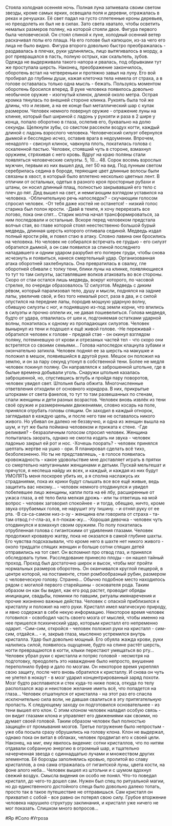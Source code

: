 Стояла холодная осенняя ночь. Полная луна затмевала своим светом звезды, кроме самых ярких, освещала поля и деревни, отражалась в реках и речушках. Её свет падал на густо сплетенные кроны деревьев, но преодолеть их был не в силах. Зато света хватало, чтобы осветить немалых размеров поляну, на которой стояли двое.
Фигура первого была человеческой. Он стоял спиной к луне, холодный осенний ветер раскачивал полы его плаща. На его голове был капюшон, из-за чего его лица не было видно. Фигура второго довольно быстро преображалась - раздавалась в плечах, руки удлинялись, лицо вытягивалось в морду, а рот превращался в пасть, полную острых, как скальпель, зубов. Одежда не выдерживала такого напора и рвалась, под обрывками тут же проступала шерсть.
Наконец, преображение закончилось, оборотень встал на четвереньки и протяжно завыл на луну. Его вой пробирал до глубины души, кажая клеточка тела немела от страха, а в голове оставалась только одна мысль - бежать.
Пользуясь моментом оборотень бросился вперед. В руке человека появилось довольно необычное оружие - изогнутый клинок, длиной около метра. Острая кромка тянулась по внешней стороне клинка. Рукоять была той же длины, что и лезвие, а на ее конце был металлический шар с кулак размером. Человек немного повернул оружие - отражение луны на клинке, который был шириной с ладонь у рукояти и раза в 2 шире у конца, попало оборотню в глаза, ослепив его, буквально на долю секунды. Щелкнули зубы, со свистом рассекли воздух когти, каждый длиной с ладонь взрослого человека.
Человеческий силуэт обернулся дымкой и бесследно исчез, оставив врага в недоумении. Впрочем, ненадолго - свиснул клинок, чавкнула плоть, покатилась голова с оскаленной пастью. Человек, стоявший чуть в стороне, взмахнул оружием, стряхивая с него кровь.
Вдруг на краю поляны стали появляться человеческие силуэты. 5, 10... 48. Сорок восемь взрослых мужчин, первым из них вышел дед, лет 50 на вид. Под лунным светом серебрилась седина в бороде, теряющие цвет длинные волосы были связаны в хвост, в который было вплетено несколько цветных лент. В отличии от остальных, одетых в разного кроя просторные рубахи и штаны, он носил длинный плащ, полностью закрывавший его тело с плеч до пят. Дед вышел на свет, и немигающим взглядом уставился на человека.
-Обличительную речь напоследок? - скучающим голосом спросил человек.
-От тебя даже костей не останется! - низкий голос старика был полон ярости.
-Давй в темпе, я хочу перерезать все логово, пока они спят...
Старик молча начал трансформироваться, за ним последовали и остальные. Вскоре перед человеком предстала волчья стая, во главе которой стоял неестественно большой бурый медведь, длинная шерсть которого отливала сединой. Медведь издал полный ярости рёв, и повел стаю в атаку.
Словно лавина они бросились на человека. Но человек не собирался встречать ее грудью - его силуэт обратился дымкой, а он сам появился за спиной последнего нападавшего и одним ударом разрубил его поперек груди, чтобы снова исчезнуть и появиться, нанеся смертельный удар. Организованная атака оборотней захлебнулась. Она превратилась в свалку, гле оборотней сбивали с толку тени, блики луны на клинке, появляющиеся то тут то там силуэты, заставлявшие волков атаковать во все стороны. Скоро от стаи остался лишь медведь, вокруг которого, по часовой стрелке, по очереди образовалось 12 силуэтов.
Медведь с диким рёвом, который парализовал тело, душу и мысли, поднялся на задние лапы, увеличив свой, и без того немалый рост, раза в два, и с силой опустился на передние лапы, породив мощную ударную волну, сбившую силуэты с ног, и поднявшую из-под земли корни, что впились в силуэты и прочно оплели их, не давая пошевелиться. Голова медведя, будто от удара, отвалилась от шеи и, подгоняемая остатками ударной волны, покатилась к одному из пропадающих силуэтов.
Человек вынырнул из тени и подошел к ещё живой голове.
-Не переживай - обратился человек к голове - предеай стае - он окинул взглядом поляну, потемневшую от крови и отрезаных частей тел - что скоро они встретятся со своими семьями... 
Голова напоследок клацнула зубами и окончательно затихла. Человек поднял ее за шерсть на макушке и положил в мешок, появившийся в другой руке. Мешок он положил на землю, и он за пару секунд утонул в собственной тени.
Более не медля человек покинул поляну. Он направлялся к заброшенной штольне, где в былые времена добывали уголь.
Снаружи штольня казалась заброшенной, но, спустившись вглубь и пройдя пару поворотов, человек увидел свет. Штольня была обжита.
Многочисленные ответвления отходили от основного коридора. В них, прикрытые шторками от света факелов, то тут то там развешанных по стенам, спали женщины и дети разных возрастов. Человек вновь извлёк из тени своё оружие и размеренными движениями, словно косарь на поле, принялся отрубать головы спящим. Он заходил в каждый отнорок, заглядывал в каждую щель, и после него там не оставалось никого живого. Но убивал он далеко не беззвучно, и одна из женщин вышла на шум, и тут же была поймана человеком и прижата к стене.
-Где реликвия? - безразличным голосом спросил человек. Женщина попыталась заорать, однако не смогла издать ни звука - человек ладонью закрыл ей рот и нос. 
-Хочешь поорать? - человек принялся шептать жертве на ушко - ори. Я планировал сделать всё тихо, безболезненно. Но ты не представляешь, - в голосе появилась кровожадность - какое удовольствие мне доставляет играть в прятки со смертельно напуганными женщинами и детьми. Пускай мельтешат и прячутся, я неспеша найду их всех, и каждый, и каждая из них будут УМОЛЯТЬ меня поскорее убить их, а я сполна наслажусь их страданиями, пока их крики будут слышать все все ещё живые, ведь защитить вас некому... - человек немного отодвинулся и увидел побелевшее лицо женщины, капли пота на её лбу, расширенные от ужаса глаза, а её тело била мелкая дрожь - или ты ответишь на мой вопрос - человек заговорил спокойнее - и тогда, обещаю, ничто, кроме звука отрубаемых голов, не нарушит эту тишину. - и отнял руку от ее рта.
-В са-са-самом низ-з-зу - женщина ели говорила от страха - та-там отвод г-г-гла-аз, я п-покаж-жу...
-Хорошая девочка - человек чуть отодвинулся и взмахнул своим оружием. По полу покатилась отрубленная голова с гигантскими от удивления глазами.
Человек продолжил кровавую жатву, пока не оказался в самой глубине шахты. Его чувства подсказывали, что кроме него в шахте нет никого живого - около тридцати спящих женщин и больше сотни спящих детей отправились на тот свет. Он вспомнил про отвод глаз, и принялся обследовать тупик. Расследование принесло плоды - он нашел тайный проход.
Проход был достаточно широк и высок, чтобы мог пройти нормальных размеров оборотень. Он оканчивался круглой пещерой, в центре которой, на постаменте, стоял ромбообразный рубин, размером с человеческую голову. Странно... Обычно подобное место находилось рядом с могилой первого старейшины - основателя рода. Таким образом он как бы видел, как его род растет, проводит обряды инициации, свадьбы, поминки по павшим, ритуалы имянаречения и прочие жизненно важные действа.
Человек с опаской приблизился к кристаллу и положил на него руки. Кристалл имел магическую природу, и явно содержал в себе некую информацию. Некоторое время человек готовился - освободил часть своего мозга от мыслей, чтобы именно на нее пришелся психический удар, которым кристалл его непременно одарит.
-Сим-сим, откройся - человек положил руки на кристалл - сим-сим, отдайся... - и, закрыв глаза, мысленно устремился внутрь кристалла.
Удар был довольно мощный. Его обуяла жажда крови, руки налились силой, появилось ощущение, будто на спине растёт шерсть, ногти превращаются в когти, клыки перестают умещаться во рту... Человек убрал руки с кристалла и потряс головой - несмотря на подготовку, преодолеть это наваждение было непросто, внушение переполнило буфер и дало по мозгам. Он некоторое время укреплял свою защиту, после чего вновь обратился к кристаллу.
И снова он чуть не улетел в нокаут - в мозг ударил концентрированный заряд похоти. Мозг будто расплавился и стек куда-то ниже пояса, откуда по телу расползался жар и неистовое желание иметь всё, что попадется на глаза... Человек отшатнулся от кристалла - на этот раз его спасла исключительно сила воли, не давшая свалиться в эту притягательную пропасть.
К следующему заходу он подготовился основательнее - из тени вышел его клон. С этим клоном человек наладил особую связь - он видит глазами клона и управляет его движениями как своими, но думает своей головой. Таким образом человек был полностью защищён от промывания мозгов.
Третье погружение было непростым - уже оба посыла сразу обрушились на голову клона. Клон не выдержал, однако пока он витал в облаках, человек продвигал его к своей цели. Наконец, на миг, ему явилось видение: сотни кристаллов, что по нитям отдавали собранную энергию в огромный шар, и тщательно начерченная звезда с одиннадцатью лучами и множеством других элементов. Её борозды заполнялись кровью, пролитой во славу кристаллов, а она сама отражалась от гигантской луны, цвета кости, на фоне алого неба...
Человек вышел из штольни и с шумом вдохнул свежий воздух. Смысла видения он особо не понял. Что-то поведал кристалл, до чего-то дошел сам. Нужен был спец по ритуальной магии, но до единственного достойного спеца было довольно далеко топать, просто так в такое путешествие не отправишься. Сам кристалл он прихватил с собой - все равно он потерял свою силу. Грубое вторжение человека нарушило структуру заклинания, и кристалл уже ничего не мог показать. Слишком много вопросов...

#Яр #Соло #Угроза